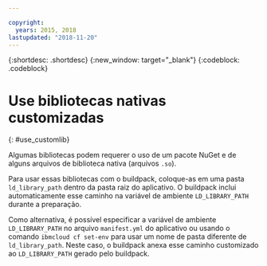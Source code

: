 ```yaml
---

copyright:
  years: 2015, 2018
lastupdated: "2018-11-20"
---
```


{:shortdesc: .shortdesc}
{:new_window: target="_blank"}
{:codeblock: .codeblock}


# Use bibliotecas nativas customizadas
{: #use_customlib}

Algumas bibliotecas podem requerer o uso de um pacote NuGet e de alguns arquivos de biblioteca nativa (arquivos `.so`).  

Para usar essas bibliotecas com o buildpack, coloque-as em uma pasta `ld_library_path` dentro da pasta raiz do aplicativo. O buildpack inclui automaticamente esse caminho na variável de ambiente `LD_LIBRARY_PATH` durante a preparação.  

Como alternativa, é possível especificar a variável de ambiente `LD_LIBRARY_PATH` no arquivo `manifest.yml` do aplicativo ou usando o comando `ibmcloud cf set-env` para usar um nome de pasta diferente de `ld_library_path`.  Neste caso, o buildpack anexa esse caminho customizado ao `LD_LIBRARY_PATH` gerado pelo buildpack.
